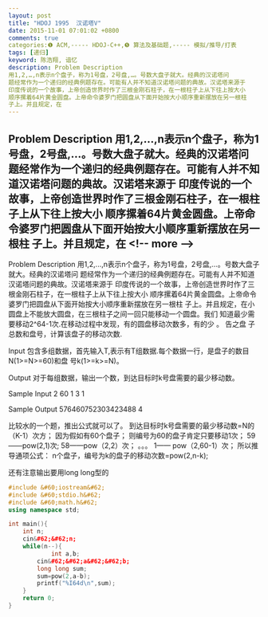 ```yaml
---
layout: post
title: "HDOJ 1995  汉诺塔V"
date: 2015-11-01 07:01:02 +0800
comments: true
categories:❶ ACM,----- HDOJ-C++,❺ 算法及基础题,----- 模拟/推导/打表
tags: [递归]
keyword: 陈浩翔, 谙忆
description: Problem Description 
用1,2,…,n表示n个盘子，称为1号盘，2号盘,…。号数大盘子就大。经典的汉诺塔问 
题经常作为一个递归的经典例题存在。可能有人并不知道汉诺塔问题的典故。汉诺塔来源于 
印度传说的一个故事，上帝创造世界时作了三根金刚石柱子，在一根柱子上从下往上按大小 
顺序摞着64片黄金圆盘。上帝命令婆罗门把圆盘从下面开始按大小顺序重新摆放在另一根柱 
子上。并且规定，在 
---
```



Problem Description 
用1,2,…,n表示n个盘子，称为1号盘，2号盘,…。号数大盘子就大。经典的汉诺塔问 
题经常作为一个递归的经典例题存在。可能有人并不知道汉诺塔问题的典故。汉诺塔来源于 
印度传说的一个故事，上帝创造世界时作了三根金刚石柱子，在一根柱子上从下往上按大小 
顺序摞着64片黄金圆盘。上帝命令婆罗门把圆盘从下面开始按大小顺序重新摆放在另一根柱 
子上。并且规定，在
&#60;!-- more --&#62;
----------

Problem Description
用1,2,...,n表示n个盘子，称为1号盘，2号盘,...。号数大盘子就大。经典的汉诺塔问
题经常作为一个递归的经典例题存在。可能有人并不知道汉诺塔问题的典故。汉诺塔来源于
印度传说的一个故事，上帝创造世界时作了三根金刚石柱子，在一根柱子上从下往上按大小
顺序摞着64片黄金圆盘。上帝命令婆罗门把圆盘从下面开始按大小顺序重新摆放在另一根柱
子上。并且规定，在小圆盘上不能放大圆盘，在三根柱子之间一回只能移动一个圆盘。我们
知道最少需要移动2^64-1次.在移动过程中发现，有的圆盘移动次数多，有的少 。 告之盘
子总数和盘号，计算该盘子的移动次数. 
 

Input
包含多组数据，首先输入T,表示有T组数据.每个数据一行，是盘子的数目N(1>=N>=60)和盘
号k(1>=k>=N)。

 

Output
对于每组数据，输出一个数，到达目标时k号盘需要的最少移动数。

 

Sample Input
2
60 1
3 1
 

Sample Output
576460752303423488
4

比较水的一个题，推出公式就可以了。
到达目标时k号盘需要的最少移动数=N的（K-1）次方；
因为假如有60个盘子；
则编号为60的盘子肯定只要移动1次；
59 ——pow(2,1)次;
58——pow（2,2）次；
。。。
1—— pow（2,60-1）次；
所以推导通项公式：
n个盘子，编号为k的盘子的移动次数=pow(2,n-k);

还有注意输出要用long long型的

```cpp
#include &#60;iostream&#62;
#include &#60;stdio.h&#62;
#include &#60;math.h&#62;
using namespace std;

int main(){
    int n;
    cin&#62;&#62;n;
    while(n--){
            int a,b;
        cin&#62;&#62;a&#62;&#62;b;
        long long sum;
        sum=pow(2,a-b);
        printf("%I64d\n",sum);
    }
    return 0;
}

```

